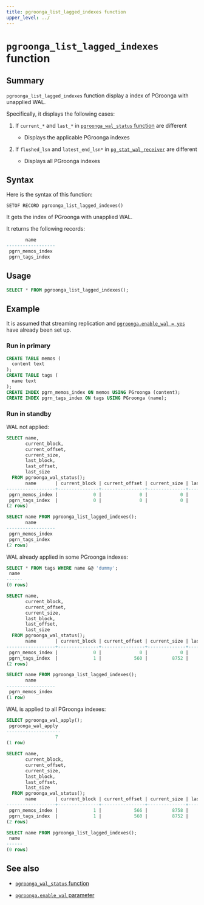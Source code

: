 ```yaml
---
title: pgroonga_list_lagged_indexes function
upper_level: ../
---
```


# `pgroonga_list_lagged_indexes` function

## Summary

`pgroonga_list_lagged_indexes` function display a index of PGroonga with unapplied WAL.

Specifically, it displays the following cases:

1. If `current_*` and `last_*` in [`pgroonga_wal_status` function][wal-status] are different

   * Displays the applicable PGroonga indexes

2. If `flushed_lsn` and `latest_end_lsn*` in [`pg_stat_wal_receiver`][pg-stat-wal-receiver] are different

   * Displays all PGroonga indexes

## Syntax

Here is the syntax of this function:

```text
SETOF RECORD pgroonga_list_lagged_indexes()
```

It gets the index of PGroonga with unapplied WAL.

It returns the following records:

```sql
       name
------------------
 pgrn_memos_index
 pgrn_tags_index
```

## Usage

```sql
SELECT * FROM pgroonga_list_lagged_indexes();
```

## Example

It is assumed that streaming replication and [`pgroonga.enable_wal = yes`][enable-wal] have already been set up.

### Run in primary

```sql
CREATE TABLE memos (
  content text
);
CREATE TABLE tags (
  name text
);
CREATE INDEX pgrn_memos_index ON memos USING PGroonga (content);
CREATE INDEX pgrn_tags_index ON tags USING PGroonga (name);
```

### Run in standby

WAL not applied:

```sql
SELECT name,
       current_block,
       current_offset,
       current_size,
       last_block,
       last_offset,
       last_size
  FROM pgroonga_wal_status();
       name       | current_block | current_offset | current_size | last_block | last_offset | last_size 
------------------+---------------+----------------+--------------+------------+-------------+-----------
 pgrn_memos_index |             0 |              0 |            0 |          1 |         566 |      8758
 pgrn_tags_index  |             0 |              0 |            0 |          1 |         560 |      8752
(2 rows)

SELECT name FROM pgroonga_list_lagged_indexes();
       name
------------------
 pgrn_memos_index
 pgrn_tags_index
(2 rows)
```

WAL already applied in some PGroonga indexes:

```sql
SELECT * FROM tags WHERE name &@ 'dummy';
 name
------
(0 rows)

SELECT name,
       current_block,
       current_offset,
       current_size,
       last_block,
       last_offset,
       last_size
  FROM pgroonga_wal_status();
       name       | current_block | current_offset | current_size | last_block | last_offset | last_size
------------------+---------------+----------------+--------------+------------+-------------+-----------
 pgrn_memos_index |             0 |              0 |            0 |          1 |         566 |      8758
 pgrn_tags_index  |             1 |            560 |         8752 |          1 |         560 |      8752
(2 rows)

SELECT name FROM pgroonga_list_lagged_indexes();
       name
------------------
 pgrn_memos_index
(1 row)
```

WAL is applied to all PGroonga indexes:

```sql
SELECT pgroonga_wal_apply();
 pgroonga_wal_apply
--------------------
                  7
(1 row)

SELECT name,
       current_block,
       current_offset,
       current_size,
       last_block,
       last_offset,
       last_size
  FROM pgroonga_wal_status();
       name       | current_block | current_offset | current_size | last_block | last_offset | last_size
------------------+---------------+----------------+--------------+------------+-------------+-----------
 pgrn_memos_index |             1 |            566 |         8758 |          1 |         566 |      8758
 pgrn_tags_index  |             1 |            560 |         8752 |          1 |         560 |      8752
(2 rows)

SELECT name FROM pgroonga_list_lagged_indexes();
 name
------
(0 rows)
```

## See also

  * [`pgroonga_wal_status` function][wal-status]

  * [`pgroonga.enable_wal` parameter][enable-wal]

[wal-status]:pgroonga-wal-status.html
[enable-wal]:../parameters/enable-wal.html
[pg-stat-wal-receiver]:https://www.postgresql.org/docs/current/monitoring-stats.html#MONITORING-PG-STAT-WAL-RECEIVER-VIEW
